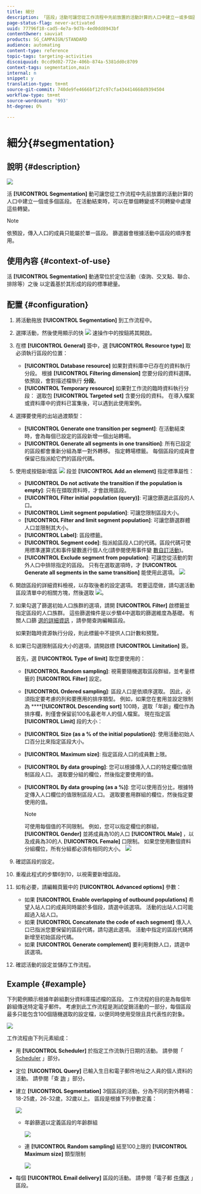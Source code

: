 ```yaml
---
title: 細分
description: 「區段」活動可讓您從工作流程中先前放置的活動計算的人口中建立一或多個區段。
page-status-flag: never-activated
uuid: 77796f18-cad5-4e7a-9d7b-4ed0dd8943bf
contentOwner: sauviat
products: SG_CAMPAIGN/STANDARD
audience: automating
content-type: reference
topic-tags: targeting-activities
discoiquuid: 0ccd9d02-772e-406b-874a-5381dd0c8709
context-tags: segmentation,main
internal: n
snippet: y
translation-type: tm+mt
source-git-commit: 740de9fe4666bf12fc97cfa434414668d9394504
workflow-type: tm+mt
source-wordcount: '993'
ht-degree: 0%

---
```



# 細分{#segmentation}

## 說明 {#description}

![](assets/segmentation.png)

活 **[!UICONTROL Segmentation]** 動可讓您從工作流程中先前放置的活動計算的人口中建立一個或多個區段。 在活動結束時，可以在單個轉變或不同轉變中處理這些轉變。

>[!NOTE]
>
>依預設，傳入人口的成員只能屬於單一區段。 篩選器會根據活動中區段的順序套用。

## 使用內容 {#context-of-use}

活 **[!UICONTROL Segmentation]** 動通常位於定位活動（查詢、交叉點、聯合、排除等）之後 以定義基於其形成的段的標準總量。

## 配置 {#configuration}

1. 將活動拖放 **[!UICONTROL Segmentation]** 到工作流程中。
1. 選擇活動，然後使用顯示的快 ![](assets/edit_darkgrey-24px.png) 速操作中的按鈕將其開啟。
1. 在標 **[!UICONTROL General]** 簽中，選 **[!UICONTROL Resource type]** 取必須執行區段的位置：

   * **[!UICONTROL Database resource]** 如果對資料庫中已存在的資料執行分段。 根據 **[!UICONTROL Filtering dimension]** 您要分段的資料選擇。 依預設，會對描述檔執行 **分段**。
   * **[!UICONTROL Temporary resource]** 如果對工作流的臨時資料執行分段： 選取包 **[!UICONTROL Targeted set]** 含要分段的資料。 在導入檔案或資料庫中的資料已富集後，可以遇到此使用案例。

1. 選擇要使用的出站過渡類型：

   * **[!UICONTROL Generate one transition per segment]**: 在活動結束時，會為每個已設定的區段新增一個出站轉場。
   * **[!UICONTROL Generate all segments in one transition]**: 所有已設定的區段都會重新分組為單一對外轉移。 指定轉場標籤。 每個區段的成員會保留已指派給它們的區段代碼。

1. 使用或按鈕新增區 ![](assets/add_darkgrey-24px.png) 段並 **[!UICONTROL Add an element]** 指定標準屬性：

   * **[!UICONTROL Do not activate the transition if the population is empty]**: 只有在擷取資料時，才會啟用區段。
   * **[!UICONTROL Filter initial population (query)]**: 可讓您篩選此區段的人口。
   * **[!UICONTROL Limit segment population]**: 可讓您限制區段大小。
   * **[!UICONTROL Filter and limit segment population]**: 可讓您篩選群體人口並限制其大小。
   * **[!UICONTROL Label]**: 區段標籤。
   * **[!UICONTROL Segment code]**: 指派給區段人口的代碼。區段代碼可使用標準運算式和事件變數進行個人化(請參閱使用事件變 [數自訂活動](../../automating/using/calling-a-workflow-with-external-parameters.md#customizing-activities-with-events-variables))。
   * **[!UICONTROL Exclude segment from population]**: 可讓您從活動的對外人口中排除指定的區段。 只有在選取選項時，才 **[!UICONTROL Generate all segments in the same transition]** 能使用此選項。
   ![](assets/wkf_segment_new_segment.png)

1. 開啟區段的詳細資料檢視，以存取後者的設定選項。 若要這麼做，請勾選活動區段清單中的相關方塊，然後選取 ![](assets/wkf_segment_parameters_24px.png)。
1. 如果勾選了篩選初始人口族群的選項，請開 **[!UICONTROL Filter]** 啟標籤並指定區段的人口族群。 這些篩選條件是以步驟4中選取的篩選維度為基礎。 有關人口篩 [選的詳細資訊](../../automating/using/editing-queries.md) ，請參閱查詢編輯區段。

   如果對臨時資源執行分段，則此標籤中不提供人口計數和預覽。

1. 如果已勾選限制區段大小的選項，請開啟標 **[!UICONTROL Limitation]** 簽。

   首先，選 **[!UICONTROL Type of limit]** 取您要使用的：

   * **[!UICONTROL Random sampling]**: 視需要隨機選取區段群組，並考量標籤的 **[!UICONTROL Filter]** 設定。
   * **[!UICONTROL Ordered sampling]**: 區段人口是依順序選取。 因此，必須指定要考慮的列和要應用的排序類型。 例如，如果您在套用並設定限制為 ******[!UICONTROL Descending sort]** 100時，選取「年齡」欄位作為排序欄，則僅會保留前100名最老年人的個人檔案。
   現在指定區 **[!UICONTROL Limit]** 段的大小：

   * **[!UICONTROL Size (as a % of the initial population)]**: 使用活動初始人口百分比來指定區段大小。
   * **[!UICONTROL Maximum size]**: 指定區段人口的成員數上限。
   * **[!UICONTROL By data grouping]**: 您可以根據傳入人口的特定欄位值限制區段人口。 選取要分組的欄位，然後指定要使用的值。
   * **[!UICONTROL By data grouping (as a %)]**: 您可以使用百分比，根據特定傳入人口欄位的值限制區段人口。 選取要套用群組的欄位，然後指定要使用的值。

      >[!NOTE]
      >
      >可使用每個值的不同限制。 例如，您可以指定欄位的群組， **[!UICONTROL Gender]** 並將成員為10的人口 **[!UICONTROL Male]** ，以及成員為30的人 **[!UICONTROL Female]** 口限制。 如果您使用數個資料分組欄位，所有分組都必須有相同的大小。
   ![](assets/wkf_segment_limit_by_grouping.png)

1. 確認區段的設定。
1. 重複此程式的步驟6到10，以視需要新增區段。
1. 如有必要，請編輯頁籤中的 **[!UICONTROL Advanced options]** 參數：

   * 如果 **[!UICONTROL Enable overlapping of outbound populations]** 希望入站人口的成員同時屬於多個段，請選中該選項。 活動的出站人口可能超過入站人口。
   * 如果 **[!UICONTROL Concatenate the code of each segment]** 傳入人口已指派您要保留的區段代碼，請勾選此選項。 活動中指定的區段代碼將新增至初始區段代碼。
   * 如果 **[!UICONTROL Generate complement]** 要利用剩餘人口，請選中該選項。

1. 確認活動的設定並儲存工作流程。

## Example {#example}

下列範例顯示根據年齡組劃分資料庫描述檔的區段。 工作流程的目的是為每個年齡組傳送特定電子郵件。 考慮到此工作流程是測試促銷活動的一部分，每個區段最多只能包含100個隨機選取的設定檔，以便同時使用受限且具代表性的對象。

![](assets/wkf_segment_example_4.png)

工作流程由下列元素組成：

* 用 **[!UICONTROL Scheduler]** 於指定工作流執行日期的活動。 請參閱「 [Scheduler](../../automating/using/scheduler.md) 」部分。
* 定位 **[!UICONTROL Query]** 已輸入生日和電子郵件地址之人員的個人資料的活動。 請參閱「查 [詢](../../automating/using/query.md) 」部分。
* 建立 **[!UICONTROL Segmentation]** 3個區段的活動，分為不同的對外轉場： 18-25歲，26-32歲，32歲以上。 區段是根據下列參數定義：

   ![](assets/wkf_segment_example_3.png)

   * 年齡篩選以定義區段的年齡群組

      ![](assets/wkf_segment_new_segment.png)

   * 連 **[!UICONTROL Random sampling]** 結至100上限的 **[!UICONTROL Maximum size]** 類型限制

      ![](assets/wkf_segment_example_1.png)

* 每個 **[!UICONTROL Email delivery]** 區段的活動。 請參閱「電子郵 [件傳送](../../automating/using/email-delivery.md) 」區段。

